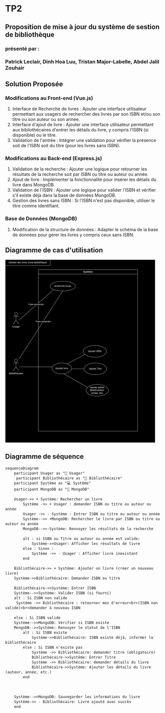 # TP2
## Proposition de mise à jour du système de sestion de bibliothèque
### présenté par :
### Patrick Leclair, Dinh Hoa Luu, Tristan Major-Labelle, Abdel Jalil Zouhair 


## Solution Proposée

### Modifications au Front-end (Vue.js)
1. Interface de Recherche de livres : Ajouter une interface utilisateur permettant aux usagers de rechercher des livres par son ISBN et/ou son titre ou son auteur ou son année.
2. Interface d'ajout de livre : Ajouter une interface utilisateur permettant aux bibliothécaires d'entrer les détails du livre, y compris l'ISBN (si disponible) ou le titre.
3.	Validation de l'entrée : Intégrer une validation pour vérifier la présence soit de l'ISBN soit du titre (pour les livres sans ISBN).
   
### Modifications au Back-end (Express.js)
1.	Validation de la recherche : Ajouter une logique pour retourner les résultats de la recherche soit par ISBN ou titre  ou auteur ou année.
2. Ajout de livre : Implémenter la fonctionnalité pour insérer les détails du livre dans MongoDB.
3. Validation de l'ISBN : Ajouter une logique pour valider l'ISBN et vérifier s'il existe déjà dans la base de données MongoDB.
4.	Gestion des livres sans ISBN : Si l'ISBN n'est pas disponible, utiliser le titre comme identifiant.


### Base de Données (MongoDB)
1.	Modification de la structure de données : Adapter le schéma de la base de données pour gérer les livres y compris ceux sans ISBN.

## Diagramme de cas d'utilisation
![](UseCaseTP2.drawio.png)
## Diagramme de séquence
```mermaid
sequenceDiagram
    participant Usager as "👤 Usager"
     participant Bibliothécaire as "👤 Bibliothécaire"
    participant Système as "💻 Système"
    participant MongoDB as "🏢 MongoDB"

    Usager->> + Système: Rechercher un livre
        Système ->> + Usager : demander ISBN ou titre ou auteur ou année
        Usager ->> - Système : Entrer ISBN ou titre ou auteur ou année
        Système-->> +MongoDB: Rechercher le livre par ISBN ou titre ou auteur ou année
        MongoDB-->>-Système: Renvoyer les résultats de la recherche

        alt : si ISBN ou Titre ou auteur ou année est valide:
            Système->>Usager: Afficher les résultats de livre
        else : Sinon : 
            Système ->> - Usager : Afficher livre inexistant
        end

    Bibliothécaire->> + Système: Ajouter un livre (créer un nouveau livre)
    Système->>Bibliothécaire: Demander ISBN ou titre
       
    Bibliothécaire->>Système: Entrer ISBN   
    Système-->>Système: Valider ISBN (si fourni)
    alt : Si ISBN non valide
     Système ->> Bibliothécaire : retourner mes d'erreur<br>(ISBN non valide)<br>demander à nouveau ISBN
     
    else : Si ISBN valide
    Système-->>MongoDB: Vérifier si ISBN existe
    MongoDB-->>Système: Renvoyer le statut de l'ISBN
        alt : Si ISBN existe
            Système->>Bibliothécaire: ISBN existe déjà, informer le bibliothécaire
        else : Si ISBN n'existe pas
            Système ->> Bibliothécaire: demander titre (obligatoire)
            Bibliothécaire->>Système: Entrer Titre 
            Système ->> Bibliothécaire: demander détails du livre
            Bibliothécaire->>Système: Ajouter les détails du livre (auteur, année, etc.)
        end
       
       

    Système-->>MongoDB: Sauvegarder les informations du livre
    Système->> - Bibliothécaire: Livre ajouté avec succès
    end
    

```
